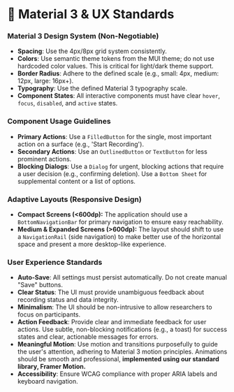 # 🎨 Material 3 & UX Standards

### Material 3 Design System (Non-Negotiable)
- **Spacing**: Use the 4px/8px grid system consistently.
- **Colors**: Use semantic theme tokens from the MUI theme; do not use hardcoded color values. This is critical for light/dark theme support.
- **Border Radius**: Adhere to the defined scale (e.g., small: 4px, medium: 12px, large: 16px+).
- **Typography**: Use the defined Material 3 typography scale.
- **Component States**: All interactive components must have clear `hover`, `focus`, `disabled`, and `active` states.

### Component Usage Guidelines
- **Primary Actions**: Use a `FilledButton` for the single, most important action on a surface (e.g., 'Start Recording').
- **Secondary Actions**: Use an `OutlinedButton` or `TextButton` for less prominent actions.
- **Blocking Dialogs**: Use a `Dialog` for urgent, blocking actions that require a user decision (e.g., confirming deletion). Use a `Bottom Sheet` for supplemental content or a list of options.

### Adaptive Layouts (Responsive Design)
- **Compact Screens (<600dp):** The application should use a `BottomNavigationBar` for primary navigation to ensure easy reachability.
- **Medium & Expanded Screens (>600dp):** The layout should shift to use a `NavigationRail` (side navigation) to make better use of the horizontal space and present a more desktop-like experience.

### User Experience Standards
- **Auto-Save**: All settings must persist automatically. Do not create manual "Save" buttons.
- **Clear Status**: The UI must provide unambiguous feedback about recording status and data integrity.
- **Minimalism**: The UI should be non-intrusive to allow researchers to focus on participants.
- **Action Feedback**: Provide clear and immediate feedback for user actions. Use subtle, non-blocking notifications (e.g., a toast) for success states and clear, actionable messages for errors.
- **Meaningful Motion**: Use motion and transitions purposefully to guide the user's attention, adhering to Material 3 motion principles. Animations should be smooth and professional, **implemented using our standard library, Framer Motion.**
- **Accessibility**: Ensure WCAG compliance with proper ARIA labels and keyboard navigation. 